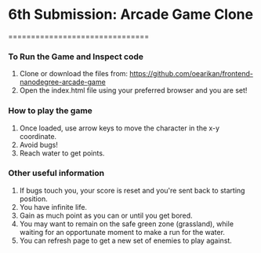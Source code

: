 # 6th Submission: Arcade Game Clone
===============================

### To Run the Game and Inspect code
1. Clone or download the files from: https://github.com/oearikan/frontend-nanodegree-arcade-game
2. Open the index.html file using your preferred browser and you are set!

### How to play the game
1. Once loaded, use arrow keys to move the character in the x-y coordinate.
2. Avoid bugs!
3. Reach water to get points.

### Other useful information
1. If bugs touch you, your score is reset and you're sent back to starting position.
2. You have infinite life.
3. Gain as much point as you can or until you get bored.
4. You may want to remain on the safe green zone (grassland), while waiting for an opportunate moment to make a run for the water.
5. You can refresh page to get a new set of enemies to play against.
